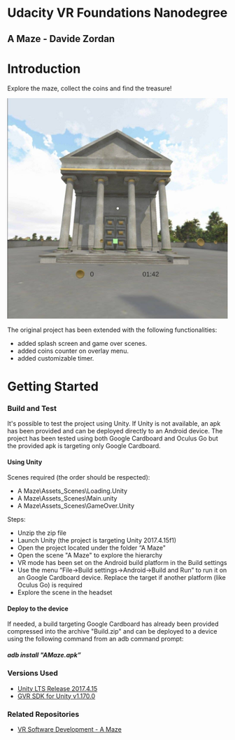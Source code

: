 # Udacity VR Foundations Nanodegree
## A Maze - Davide Zordan

# Introduction 
Explore the maze, collect the coins and find the treasure!

![Screenshot](Screenshot.jpg)

The original project has been extended with the following functionalities:
- added splash screen and game over scenes.
- added coins counter on overlay menu.
- added customizable timer.

# Getting Started

### Build and Test
It's possible to test the project using Unity. If Unity is not available, an apk has been provided and can be deployed directly to an Android device.
The project has been tested using both Google Cardboard and Oculus Go but the provided apk is targeting only Google Cardboard.

#### Using Unity
Scenes required (the order should be respected): 
- A Maze\Assets\_Scenes\Loading.Unity
- A Maze\Assets\_Scenes\Main.unity
- A Maze\Assets\_Scenes\GameOver.Unity

Steps:
- Unzip the zip file
- Launch Unity (the project is targeting Unity 2017.4.15f1)
- Open the project located under the folder “A Maze"
- Open the scene "A Maze" to explore the hierarchy
- VR mode has been set on the Android build platform in the Build settings
- Use the menu “File->Build settings->Android->Build and Run” to run it on an Google Cardboard device. Replace the target if another platform (like Oculus Go) is required
- Explore the scene in the headset

#### Deploy to the device
If needed, a build targeting Google Cardboard has already been provided compressed into the archive "Build.zip" and can be deployed to a device using the following command from an adb command prompt:

##### adb install "AMaze.apk”

### Versions Used
- [Unity LTS Release 2017.4.15](https://unity3d.com/unity/qa/lts-releases?version=2017.4)
- [GVR SDK for Unity v1.170.0](https://github.com/googlevr/gvr-unity-sdk/releases/tag/v1.170.0)

### Related Repositories
- [VR Software Development - A Maze](https://github.com/udacity/VR-Software-Development_A-Maze)
